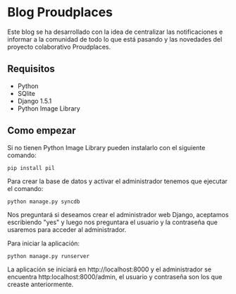 # Blog Proudplaces

Este blog se ha desarrollado con la idea de centralizar las notificaciones e informar a la comunidad de todo lo que está pasando y las novedades del proyecto colaborativo Proudplaces.

## Requisitos

* Python
* SQlite
* Django 1.5.1
* Python Image Library

## Como empezar

Si no tienen Python Image Library pueden instalarlo con el siguiente comando:

	pip install pil

Para crear la base de datos y activar el administrador tenemos que ejecutar el comando:

	python manage.py syncdb
	
Nos preguntará si deseamos crear el administrador web Django, aceptamos escribiendo "yes" y luego nos preguntara el usuario y la contraseña que usaremos para acceder al administrador.

Para iniciar la aplicación:
	
	python manage.py runserver
	

La aplicación se iniciará en http://localhost:8000 y el administrador se encuentra http:localhost:8000/admin, el usuario y contraseña son los que creaste anteriormente.